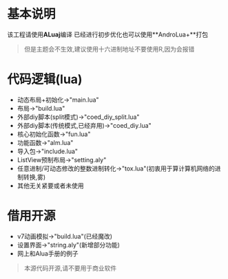 # 基本说明
该工程请使用**ALuaj**编译
已经进行初步优化也可以使用**AndroLua+**打包
> 但是主题会不生效,建议使用十六进制地址不要使用R,因为会报错
# 代码逻辑(lua)
* 动态布局+初始化->"main.lua"
* 布局->"build.lua"
* 外部diy脚本(split模式)->"coed_diy_split.lua"
* 外部diy脚本(传统模式,已经弃用)->"coed_diy.lua"
* 核心初始化函数->"fun.lua"
* 功能函数->"alm.lua"
* 导入包->"include.lua"
* ListView预制布局->"setting.aly"
* 任意进制/可动态修改的整数进制转化->"tox.lua"(初衷用于算计算机网络的进制转换,雾)
* 其他无关紧要或者未使用

# 借用开源
* v7动画模拟->"build.lua"(已经魔改)
* 设置界面->"string.aly"(新增部分功能)
* 网上和Alua手册的例子
> 本源代码开源,请不要用于商业软件
